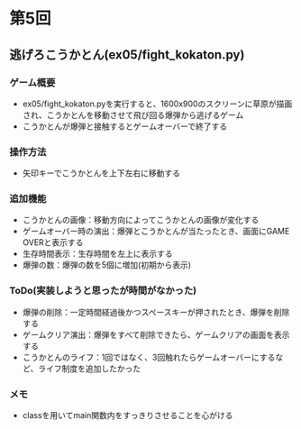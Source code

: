 # 第5回
## 逃げろこうかとん(ex05/fight_kokaton.py)
### ゲーム概要
- ex05/fight_kokaton.pyを実行すると、1600x900のスクリーンに草原が描画され、こうかとんを移動させて飛び回る爆弾から逃げるゲーム
- こうかとんが爆弾と接触するとゲームオーバーで終了する

### 操作方法
- 矢印キーでこうかとんを上下左右に移動する

### 追加機能
- こうかとんの画像：移動方向によってこうかとんの画像が変化する
- ゲームオーバー時の演出：爆弾とこうかとんが当たったとき、画面にGAME OVERと表示する
- 生存時間表示：生存時間を左上に表示する
- 爆弾の数：爆弾の数を5個に増加(初期から表示)

### ToDo(実装しようと思ったが時間がなかった)
- 爆弾の削除：一定時間経過後かつスペースキーが押されたとき、爆弾を削除する
- ゲームクリア演出：爆弾をすべて削除できたら、ゲームクリアの画面を表示する
- こうかとんのライフ：1回ではなく、3回触れたらゲームオーバーにするなど、ライフ制度を追加したかった

### メモ
- classを用いてmain関数内をすっきりさせることを心がける